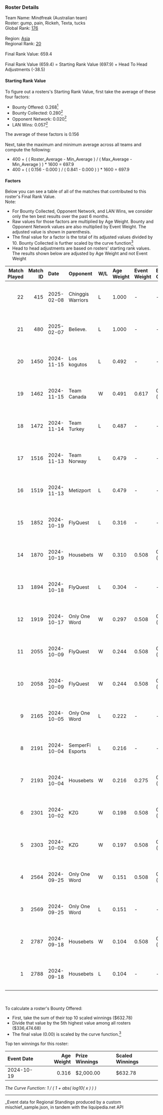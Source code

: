 ### Roster Details<br />
Team Name: Mindfreak (Australian team)<br />
Roster: gump, pain, Rickeh, Texta, tucks<br />
Global Rank: [176](../../standings_global_2025_03_01.md)<br />
<br />
Region: [Asia]( ../../standings_asia_2025_03_01.md)<br />
Regional Rank: [20]( ../../standings_asia_2025_03_01.md)<br />
<br />
Final Rank Value:  659.4<br />
<br />
Final Rank Value (659.4) = Starting Rank Value (697.9) + Head To Head Adjustments (-38.5)<br />

#### Starting Rank Value<br />
To figure out a rosters's Starting Rank Value, first take the average of these four factors:<br />
- Bounty Offered: 0.268[<sup>1</sup>](#table2)
- Bounty Collected: 0.280[<sup>2</sup>](#table1)
- Opponent Network: 0.020[<sup>2</sup>](#table1)
- LAN Wins: 0.057[<sup>2</sup>](#table1)

The average of these factors is 0.156<br />
<br />
Next, take the maximum and minimum average across all teams and compute the following:<br />
- 400 + ( ( Roster_Average - Min_Average ) / ( Max_Average - Min_Average ) ) * 1600 = 697.9
- 400 + ( ( 0.156 - 0.000 ) / ( 0.841 - 0.000 ) ) * 1600 = 697.9


#### Factors<br />
Below you can see a table of all of the matches that contributed to this roster's Final Rank Value.<br />
Note:<br />

- For Bounty Collected, Opponent Network, and LAN Wins, we consider only the ten best results over the past 6 months.
- Raw values for those factors are multiplied by Age Weight. Bounty and Opponent Network values are also multiplied by Event Weight. The adjusted value is shown in parenthesis.
- The final value for a factor is the total of its adjusted values divided by 10. Bounty Collected is further scaled by the curve function[<sup>3</sup>](#curveFunction)
- Head to head adjustments are based on rosters' starting rank values. The results shown below are adjusted by Age Weight and not Event Weight
<span id="table1"></span><br />


| Match Played | Match ID | Date       | Opponent          | W/L | Age Weight | Event Weight | Bounty Collected | Opponent Network | LAN Wins  | H2H Adj. | Roster                           |
| -: | -: | :- | :- | :- | :- | :- | :- | :- | :- | -: | :- |
|           22 |      415 | 2025-02-08 | Chinggis Warriors | L   | 1.000      | -            | -                | -                | -         |    -9.67 | gump, pain, Rickeh, Texta, tucks |
|           21 |      480 | 2025-02-07 | Believe.          | L   | 1.000      | -            | -                | -                | -         |   -22.91 | gump, pain, Rickeh, Texta, tucks |
|           20 |     1450 | 2024-11-15 | Los kogutos       | L   | 0.492      | -            | -                | -                | -         |    -3.74 | gump, pain, Rickeh, Texta, tucks |
|           19 |     1462 | 2024-11-15 | Team Canada       | W   | 0.491      | 0.617        | 0.000 (0.000)    | 0.040 (0.012)    | 1 (0.491) |     4.47 | gump, pain, Rickeh, Texta, tucks |
|           18 |     1472 | 2024-11-14 | Team Turkey       | L   | 0.487      | -            | -                | -                | -         |    -9.69 | gump, pain, Rickeh, Texta, tucks |
|           17 |     1516 | 2024-11-13 | Team Norway       | L   | 0.479      | -            | -                | -                | -         |   -10.22 | gump, pain, Rickeh, Texta, tucks |
|           16 |     1519 | 2024-11-13 | Metizport         | L   | 0.479      | -            | -                | -                | -         |    -1.39 | gump, pain, Rickeh, Texta, tucks |
|           15 |     1852 | 2024-10-19 | FlyQuest          | L   | 0.316      | -            | -                | -                | -         |    -1.38 | gump, pain, Rickeh, Texta, tucks |
|           14 |     1870 | 2024-10-19 | Housebets         | W   | 0.310      | 0.508        | 0.001 (0.000)    | 0.144 (0.023)    | 0 (0.000) |     3.66 | gump, pain, Rickeh, Texta, tucks |
|           13 |     1894 | 2024-10-18 | FlyQuest          | L   | 0.304      | -            | -                | -                | -         |    -1.31 | gump, pain, Rickeh, Texta, tucks |
|           12 |     1919 | 2024-10-17 | Only One Word     | W   | 0.297      | 0.508        | 0.001 (0.000)    | 0.233 (0.035)    | 0 (0.000) |     3.69 | gump, pain, Rickeh, Texta, tucks |
|           11 |     2055 | 2024-10-09 | FlyQuest          | W   | 0.244      | 0.508        | 0.105 (0.013)    | 0.223 (0.028)    | 0 (0.000) |     6.71 | gump, pain, Rickeh, Texta, tucks |
|           10 |     2058 | 2024-10-09 | FlyQuest          | W   | 0.244      | 0.508        | 0.105 (0.013)    | 0.223 (0.028)    | 0 (0.000) |     6.76 | gump, pain, Rickeh, Texta, tucks |
|            9 |     2165 | 2024-10-05 | Only One Word     | L   | 0.222      | -            | -                | -                | -         |    -4.20 | gump, pain, Rickeh, Texta, tucks |
|            8 |     2191 | 2024-10-04 | SemperFi Esports  | L   | 0.216      | -            | -                | -                | -         |    -4.98 | gump, pain, Rickeh, Texta, tucks |
|            7 |     2193 | 2024-10-04 | Housebets         | W   | 0.216      | 0.275        | 0.001 (0.000)    | 0.144 (0.009)    | 0 (0.000) |     2.60 | gump, pain, Rickeh, Texta, tucks |
|            6 |     2301 | 2024-10-02 | KZG               | W   | 0.198      | 0.508        | 0.001 (0.000)    | 0.211 (0.021)    | 0 (0.000) |     2.34 | gump, pain, Rickeh, Texta, tucks |
|            5 |     2303 | 2024-10-02 | KZG               | W   | 0.197      | 0.508        | 0.001 (0.000)    | 0.211 (0.021)    | 0 (0.000) |     2.38 | gump, pain, Rickeh, Texta, tucks |
|            4 |     2564 | 2024-09-25 | Only One Word     | W   | 0.151      | 0.508        | 0.001 (0.000)    | 0.233 (0.018)    | 0 (0.000) |     1.91 | gump, pain, Rickeh, Texta, tucks |
|            3 |     2569 | 2024-09-25 | Only One Word     | L   | 0.151      | -            | -                | -                | -         |    -2.87 | gump, pain, Rickeh, Texta, tucks |
|            2 |     2787 | 2024-09-18 | Housebets         | W   | 0.104      | 0.508        | 0.001 (0.000)    | 0.144 (0.008)    | 0 (0.000) |     1.31 | gump, pain, Rickeh, Texta, tucks |
|            1 |     2788 | 2024-09-18 | Housebets         | L   | 0.104      | -            | -                | -                | -         |    -1.98 | gump, pain, Rickeh, Texta, tucks |

<br />
<span id="table2"></span><br />
To calculate a roster's Bounty Offered:<br />

- First, take the sum of their top 10 scaled winnings ($632.78)
- Divide that value by the 5th highest value among all rosters ($336,474.68)
- The final value (0.00) is scaled by the curve function.[<sup>3</sup>](#curveFunction)

Top ten winnings for this roster:<br />

| Event Date | Age Weight | Prize Winnings | Scaled Winnings |
| :- | -: | :- | :- |
| 2024-10-19 |      0.316 | $2,000.00      | $632.78         |


<span id="curveFunction"></span>_The Curve Function: 1 / ( 1 + abs( log10( x ) ) )_<br />

---
_Event data for Regional Standings produced by a custom mischief_sample.json, in tandem with the liquipedia.net API<br />
